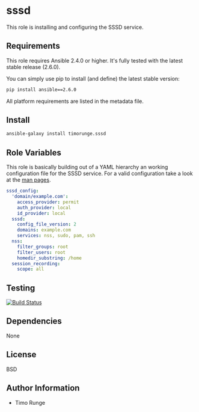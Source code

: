 sssd
==============

This role is installing and configuring the SSSD service.

Requirements
------------

This role requires Ansible 2.4.0 or higher. It's fully tested with the latest
stable release (2.6.0).

You can simply use pip to install (and define) the latest stable version:

```sh
pip install ansible==2.6.0
```

All platform requirements are listed in the metadata file.

Install
-------

```sh
ansible-galaxy install timorunge.sssd
```

Role Variables
--------------

This role is basically building out of a YAML hierarchy an working configuration
file for the SSSD service. For a valid configuration take a look at the
[man pages](https://linux.die.net/man/5/sssd.conf).

```yaml
sssd_config:
  'domain/example.com':
    access_provider: permit
    auth_provider: local
    id_provider: local
  sssd:
    config_file_version: 2
    domains: example.com
    services: nss, sudo, pam, ssh
  nss:
    filter_groups: root
    filter_users: root
    homedir_substring: /home
  session_recording:
    scope: all
```

Testing
-------

[![Build Status](https://travis-ci.org/timorunge/ansible-sssd.svg?branch=master)](https://travis-ci.org/timorunge/ansible-sssd)

Dependencies
------------

None

License
-------
BSD

Author Information
------------------

- Timo Runge
